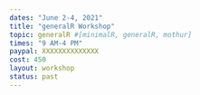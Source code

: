 ```yaml
---
dates: "June 2-4, 2021"
title: "generalR Workshop"
topic: generalR #[minimalR, generalR, mothur]
times: "9 AM-4 PM"
paypal: XXXXXXXXXXXXXX
cost: 450
layout: workshop
status: past
---
```

